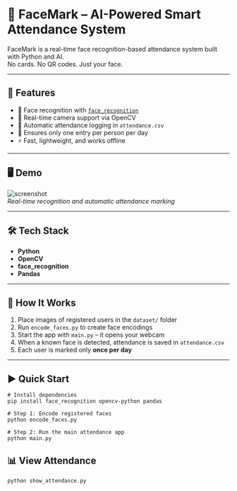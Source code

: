 # 📸 FaceMark – AI-Powered Smart Attendance System

FaceMark is a real-time face recognition-based attendance system built with Python and AI.  
No cards. No QR codes. Just your face.

---

## 🚀 Features

- 🧠 Face recognition with [`face_recognition`](https://github.com/ageitgey/face_recognition)
- 🎥 Real-time camera support via OpenCV
- 📝 Automatic attendance logging in `attendance.csv`
- 📅 Ensures only one entry per person per day
- ⚡ Fast, lightweight, and works offline

---

## 🖥️ Demo

![screenshot](/facemark.jpg)  
*Real-time recognition and automatic attendance marking*

---

## 🛠️ Tech Stack

- **Python**
- **OpenCV**
- **face_recognition**
- **Pandas**

---

## 🧪 How It Works

1. Place images of registered users in the `dataset/` folder  
2. Run `encode_faces.py` to create face encodings  
3. Start the app with `main.py` – it opens your webcam  
4. When a known face is detected, attendance is saved in `attendance.csv`  
5. Each user is marked only **once per day**

---

## ▶️ Quick Start

```
# Install dependencies
pip install face_recognition opencv-python pandas

# Step 1: Encode registered faces
python encode_faces.py

# Step 2: Run the main attendance app
python main.py

````

## 📊 View Attendance
````
python show_attendance.py
````
